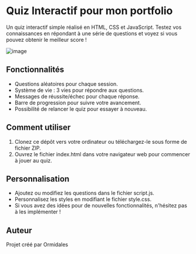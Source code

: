 # Quiz Interactif pour mon portfolio
Un quiz interactif simple réalisé en HTML, CSS et JavaScript. Testez vos connaissances en répondant à une série de questions et voyez si vous pouvez obtenir le meilleur score !

![image](https://github.com/Ormidales/portfolio_quiz/assets/46538211/9faed5ac-fb06-4174-b956-4783e551220f)

## Fonctionnalités
- Questions aléatoires pour chaque session.
- Système de vie : 3 vies pour répondre aux questions.
- Messages de réussite/échec pour chaque réponse.
- Barre de progression pour suivre votre avancement.
- Possibilité de relancer le quiz pour essayer à nouveau.

## Comment utiliser
1. Clonez ce dépôt vers votre ordinateur ou téléchargez-le sous forme de fichier ZIP.
2. Ouvrez le fichier index.html dans votre navigateur web pour commencer à jouer au quiz.

## Personnalisation
- Ajoutez ou modifiez les questions dans le fichier script.js.
- Personnalisez les styles en modifiant le fichier style.css.
- Si vous avez des idées pour de nouvelles fonctionnalités, n'hésitez pas à les implémenter !

## Auteur
Projet créé par Ormidales
